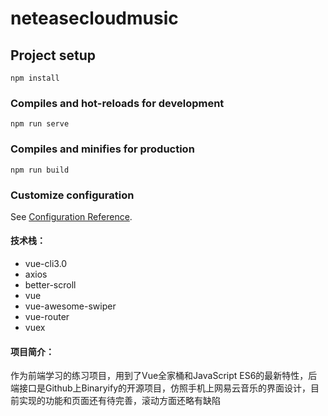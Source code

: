# neteasecloudmusic

## Project setup
```
npm install
```

### Compiles and hot-reloads for development
```
npm run serve
```

### Compiles and minifies for production
```
npm run build
```

### Customize configuration
See [Configuration Reference](https://cli.vuejs.org/config/).

#### 技术栈：

- vue-cli3.0
- axios
- better-scroll
- vue
- vue-awesome-swiper
- vue-router
- vuex

#### 项目简介：

作为前端学习的练习项目，用到了Vue全家桶和JavaScript ES6的最新特性，后端接口是Github上Binaryify的开源项目，仿照手机上网易云音乐的界面设计，目前实现的功能和页面还有待完善，滚动方面还略有缺陷

    
